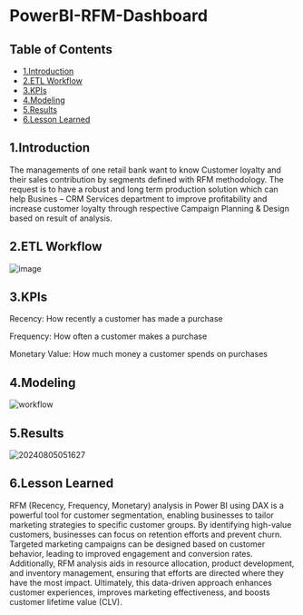 # PowerBI-RFM-Dashboard
## Table of Contents
- [1.Introduction](#1Introduction)
- [2.ETL Workflow](#2ETL-Workflow)
- [3.KPIs](#3KPIs)
- [4.Modeling](#4Modeling)
- [5.Results](#5Results)
- [6.Lesson Learned](#6Lesson-Learned)
## 1.Introduction
The managements of one retail bank want to know Customer loyalty and their sales contribution by segments defined with RFM methodology. The request is to have a robust and long term production solution which can help Busines – CRM Services department to improve profitability and increase customer loyalty through respective Campaign Planning & Design based on result of analysis. 
## 2.ETL Workflow
![image](https://github.com/user-attachments/assets/60f5fffc-0847-48d5-9678-ff19714972e5)
## 3.KPIs
Recency: How recently a customer has made a purchase

Frequency: How often a customer makes a purchase

Monetary Value: How much money a customer spends on purchases
## 4.Modeling 
![workflow](images/20240805045805.png)
## 5.Results
![20240805051627](https://github.com/user-attachments/assets/e7c1b598-5ce3-4487-9c72-40f772c787b2)
## 6.Lesson Learned
RFM (Recency, Frequency, Monetary) analysis in Power BI using DAX is a powerful tool for customer segmentation, enabling businesses to tailor marketing strategies to specific customer groups. By identifying high-value customers, businesses can focus on retention efforts and prevent churn. Targeted marketing campaigns can be designed based on customer behavior, leading to improved engagement and conversion rates. Additionally, RFM analysis aids in resource allocation, product development, and inventory management, ensuring that efforts are directed where they have the most impact. Ultimately, this data-driven approach enhances customer experiences, improves marketing effectiveness, and boosts customer lifetime value (CLV).

